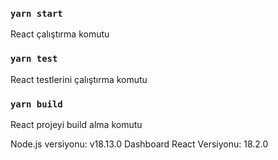 ### `yarn start`
React çalıştırma komutu

### `yarn test`
React testlerini çalıştırma komutu

### `yarn build`
React projeyi build alma komutu


Node.js versiyonu: v18.13.0
Dashboard React Versiyonu: 18.2.0
